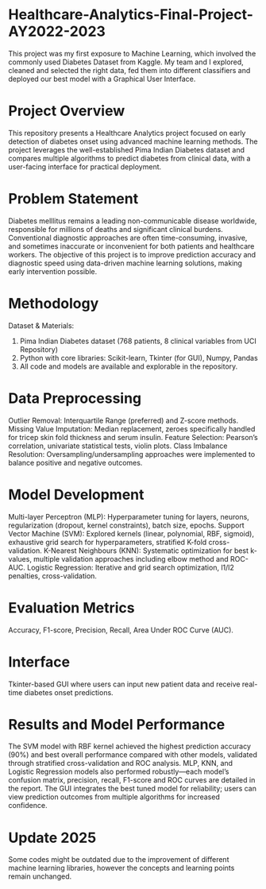 # Healthcare-Analytics-Final-Project-AY2022-2023
This project was my first exposure to Machine Learning, which involved the commonly used Diabetes Dataset from Kaggle. My team and I explored, cleaned and selected the right data, fed them into different classifiers and deployed our best model with a Graphical User Interface.

# Project Overview
This repository presents a Healthcare Analytics project focused on early detection of diabetes onset using advanced machine learning methods. The project leverages the well-established Pima Indian Diabetes dataset and compares multiple algorithms to predict diabetes from clinical data, with a user-facing interface for practical deployment.

# Problem Statement
Diabetes melllitus remains a leading non-communicable disease worldwide, responsible for millions of deaths and significant clinical burdens. Conventional diagnostic approaches are often time-consuming, invasive, and sometimes inaccurate or inconvenient for both patients and healthcare workers. The objective of this project is to improve prediction accuracy and diagnostic speed using data-driven machine learning solutions, making early intervention possible.

# Methodology
Dataset & Materials: 

1) Pima Indian Diabetes dataset (768 patients, 8 clinical variables from UCI Repository)
2) Python with core libraries: Scikit-learn, Tkinter (for GUI), Numpy, Pandas
3) All code and models are available and explorable in the repository.

# Data Preprocessing

Outlier Removal: Interquartile Range (preferred) and Z-score methods.
Missing Value Imputation: Median replacement, zeroes specifically handled for tricep skin fold thickness and serum insulin.
Feature Selection: Pearson’s correlation, univariate statistical tests, violin plots.
Class Imbalance Resolution: Oversampling/undersampling approaches were implemented to balance positive and negative outcomes.

# Model Development

Multi-layer Perceptron (MLP): Hyperparameter tuning for layers, neurons, regularization (dropout, kernel constraints), batch size, epochs.
Support Vector Machine (SVM): Explored kernels (linear, polynomial, RBF, sigmoid), exhaustive grid search for hyperparameters, stratified K-fold cross-validation.
K-Nearest Neighbours (KNN): Systematic optimization for best k-values, multiple validation approaches including elbow method and ROC-AUC.
Logistic Regression: Iterative and grid search optimization, l1/l2 penalties, cross-validation.

# Evaluation Metrics
Accuracy, F1-score, Precision, Recall, Area Under ROC Curve (AUC).

# Interface
Tkinter-based GUI where users can input new patient data and receive real-time diabetes onset predictions.

# Results and Model Performance
The SVM model with RBF kernel achieved the highest prediction accuracy (90%) and best overall performance compared with other models, validated through stratified cross-validation and ROC analysis. MLP, KNN, and Logistic Regression models also performed robustly—each model’s confusion matrix, precision, recall, F1-score and ROC curves are detailed in the report.
The GUI integrates the best tuned model for reliability; users can view prediction outcomes from multiple algorithms for increased confidence.

# Update 2025
Some codes might be outdated due to the improvement of different machine learning libraries, however the concepts and learning points remain unchanged.
